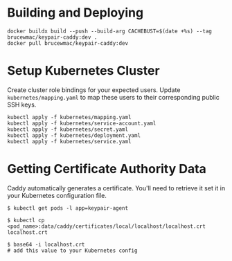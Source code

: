 # Building and Deploying

```
docker buildx build --push --build-arg CACHEBUST=$(date +%s) --tag brucewmac/keypair-caddy:dev .
docker pull brucewmac/keypair-caddy:dev
```

# Setup Kubernetes Cluster

Create cluster role bindings for your expected users.
Update `kubernetes/mapping.yaml` to map these users to their corresponding public SSH keys.

```
kubectl apply -f kubernetes/mapping.yaml
kubectl apply -f kubernetes/service-account.yaml
kubectl apply -f kubernetes/secret.yaml
kubectl apply -f kubernetes/deployment.yaml
kubectl apply -f kubernetes/service.yaml
```

# Getting Certificate Authority Data

Caddy automatically generates a certificate. You'll need to retrieve it set it in your Kubernetes configuration file.

```
$ kubectl get pods -l app=keypair-agent

$ kubectl cp <pod_name>:data/caddy/certificates/local/localhost/localhost.crt localhost.crt

$ base64 -i localhost.crt
# add this value to your Kubernetes config
```
